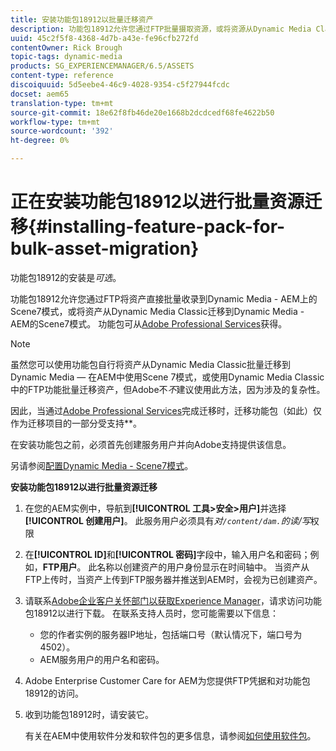 ```yaml
---
title: 安装功能包18912以批量迁移资产
description: 功能包18912允许您通过FTP批量摄取资源，或将资源从Dynamic Media Classic迁移到AEM上的Dynamic Media。 此可选功能包可从Adobe支持获得。
uuid: 45c2f5f8-4368-4d7b-a43e-fe96cfb272fd
contentOwner: Rick Brough
topic-tags: dynamic-media
products: SG_EXPERIENCEMANAGER/6.5/ASSETS
content-type: reference
discoiquuid: 5d5eebe4-46c9-4028-9354-c5f27944fcdc
docset: aem65
translation-type: tm+mt
source-git-commit: 18e62f8fb46de20e1668b2dcdcedf68fe4622b50
workflow-type: tm+mt
source-wordcount: '392'
ht-degree: 0%

---
```



# 正在安装功能包18912以进行批量资源迁移{#installing-feature-pack-for-bulk-asset-migration}

功能包18912的安装是&#x200B;*可选*。

功能包18912允许您通过FTP将资产直接批量收录到Dynamic Media - AEM上的Scene7模式，或将资产从Dynamic Media Classic迁移到Dynamic Media - AEM的Scene7模式。 功能包可从[Adobe Professional Services](https://www.adobe.com/experience-cloud/consulting-services.html)获得。

>[!NOTE]
>
>虽然您可以使用功能包自行将资产从Dynamic Media Classic批量迁移到Dynamic Media — 在AEM中使用Scene 7模式，或使用Dynamic Media Classic中的FTP功能批量迁移资产，但Adobe不&#x200B;*不*&#x200B;建议使用此方法，因为涉及的复杂性。
>
>因此，当通过[Adobe Professional Services](https://www.adobe.com/experience-cloud/consulting-services.html)完成迁移时，迁移功能包（如此）仅作为迁移项目的一部分受支持&#x200B;**。

在安装功能包之前，必须首先创建服务用户并向Adobe支持提供该信息。

另请参阅[配置Dynamic Media - Scene7模式](/help/assets/config-dms7.md)。

**安装功能包18912以进行批量资源迁移**

1. 在您的AEM实例中，导航到&#x200B;**[!UICONTROL 工具>安全>用户]**&#x200B;并选择&#x200B;**[!UICONTROL 创建用户]**。 此服务用户必须具有&#x200B;*对`/content/dam.`的读/写*&#x200B;权限
1. 在&#x200B;**[!UICONTROL ID]**&#x200B;和&#x200B;**[!UICONTROL 密码]**&#x200B;字段中，输入用户名和密码；例如，**FTP用户**。 此名称以创建资产的用户身份显示在时间轴中。 当资产从FTP上传时，当资产上传到FTP服务器并推送到AEM时，会视为已创建资产。
1. 请联系[Adobe企业客户关怀部门以获取Experience Manager](https://experienceleague.adobe.com/?support-solution=General#support)，请求访问功能包18912以进行下载。 在联系支持人员时，您可能需要以下信息：

   * 您的作者实例的服务器IP地址，包括端口号（默认情况下，端口号为4502）。
   * AEM服务用户的用户名和密码。

1. Adobe Enterprise Customer Care for AEM为您提供FTP凭据和对功能包18912的访问。
1. 收到功能包18912时，请安装它。

   有关在AEM中使用软件分发和软件包的更多信息，请参阅[如何使用软件包](/help/sites-administering/package-manager.md)。
